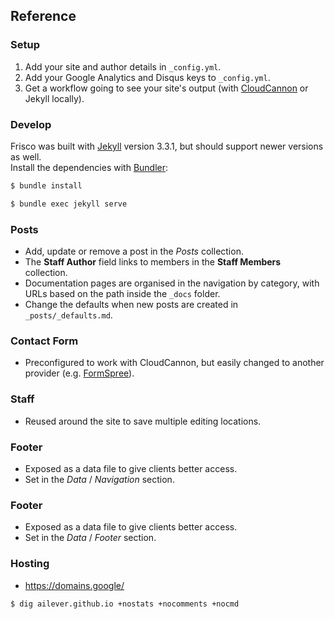 ## Reference
### Setup

1. Add your site and author details in `_config.yml`.
2. Add your Google Analytics and Disqus keys to `_config.yml`.
3. Get a workflow going to see your site's output (with [CloudCannon](https://app.cloudcannon.com/) or Jekyll locally).

### Develop

Frisco was built with [Jekyll](http://jekyllrb.com/) version 3.3.1, but should support newer versions as well.  
Install the dependencies with [Bundler](http://bundler.io/):

```bash
$ bundle install
```

```bash
$ bundle exec jekyll serve
```

### Posts

- Add, update or remove a post in the *Posts* collection.
- The **Staff Author** field links to members in the **Staff Members** collection.
- Documentation pages are organised in the navigation by category, with URLs based on the path inside the `_docs` folder.
- Change the defaults when new posts are created in `_posts/_defaults.md`.

### Contact Form

- Preconfigured to work with CloudCannon, but easily changed to another provider (e.g. [FormSpree](https://formspree.io/)).

### Staff

- Reused around the site to save multiple editing locations.

### Footer

- Exposed as a data file to give clients better access.
- Set in the *Data* / *Navigation* section.

### Footer

* Exposed as a data file to give clients better access.
* Set in the *Data* / *Footer* section.


### Hosting

- https://domains.google/

```bash
$ dig ailever.github.io +nostats +nocomments +nocmd
```
